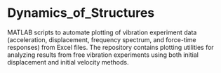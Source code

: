 # Dynamics_of_Structures
MATLAB scripts to automate plotting of vibration experiment data (acceleration, displacement, frequency spectrum, and force-time responses) from Excel files. The repository contains plotting utilities for analyzing results from free vibration experiments using both initial displacement and initial velocity methods.
